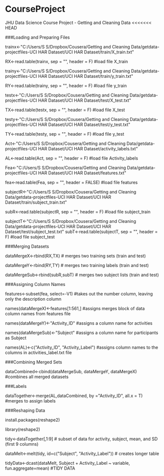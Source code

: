 CourseProject
=============

JHU Data Science Course Project - Getting and Cleaning Data
<<<<<<< HEAD

###Loading and Preparing Files 
<p>trainx<-"C:/Users/S S/Dropbox/Cousera/Getting and Cleaning Data/getdata-projectfiles-UCI HAR Dataset/UCI HAR Dataset/train/X_train.txt" </p>
<p>RX<-read.table(trainx, sep = "", header = F) 					#load file X_train </p>

<p>trainy<-"C:/Users/S S/Dropbox/Cousera/Getting and Cleaning Data/getdata-projectfiles-UCI HAR Dataset/UCI HAR Dataset/train/y_train.txt"
<p>RY<-read.table(trainy, sep = "", header = F) 					#load file y_train </p>

<p>testx<-"C:/Users/S S/Dropbox/Cousera/Getting and Cleaning Data/getdata-projectfiles-UCI HAR Dataset/UCI HAR Dataset/test/X_test.txt"
<p>TX<-read.table(testx, sep = "", header = F) 					#load file X_test </p>

<p>testy<-"C:/Users/S S/Dropbox/Cousera/Getting and Cleaning Data/getdata-projectfiles-UCI HAR Dataset/UCI HAR Dataset/test/y_test.txt"
<p>TY<-read.table(testy, sep = "", header = F) 					#load file y_test </p>

<p>Act<-"C:/Users/S S/Dropbox/Cousera/Getting and Cleaning Data/getdata-projectfiles-UCI HAR Dataset/UCI HAR Dataset/activity_labels.txt"
<p>AL<-read.table(Act, sep = "", header = F) 					#load file Activity_labels </p>

<p>Fea<-"C:/Users/S S/Dropbox/Cousera/Getting and Cleaning Data/getdata-projectfiles-UCI HAR Dataset/UCI HAR Dataset/features.txt"
<p>fea<-read.table(Fea, sep = "", header = FALSE) 					#load file features </p>

<p>subjectR<-"C:/Users/S S/Dropbox/Cousera/Getting and Cleaning Data/getdata-projectfiles-UCI HAR Dataset/UCI HAR Dataset/train/subject_train.txt"
<p>subR<-read.table(subjectR, sep = "", header = F) 				#load file subject_train </p>

<p>subjectT<-"C:/Users/S S/Dropbox/Cousera/Getting and Cleaning Data/getdata-projectfiles-UCI HAR Dataset/UCI HAR Dataset/test/subject_test.txt"
subT<-read.table(subjectT, sep = "", header = F) 				#load file subject_test </p>

###Merging Datasets
<p>dataMergeX<-rbind(RX,TX) 							# merges two training sets (train and test)</p>
<p>dataMergeY<-rbind(RY,TY) 							# merges two training labels (train and test)</p>
<p>dataMergeSub<-rbind(subR,subT) 						# merges two subject lists (train and test)</p>

###Assigning Column Names
<p>features<-subset(fea, select=-V1) 						#takes out the number column, leaving only the description column</p>
<p>names(dataMergeX)<-features[1:561,] 						#assigns merges block of data column names from features file</p>
<p>names(dataMergeY)<-"Activity_ID" 						#assigns a column name for activities</p>
<p>names(dataMergeSub)<-"Subject" 						#assigns a column name for participants as Subject </p>
<p>names(AL)<-c("Activity_ID", "Activity_Label") 				#assigns column names to the columns in activities_label.txt file</p>

###Combining Merged Sets
<p>dataCombined<-cbind(dataMergeSub, dataMergeY, dataMergeX) 			#combines all merged datasets</p>

###Labels
<p>dataTogether<-merge(AL,dataCombined, by ="Activity_ID", all.x = T) 		#merges to assign labels</p>

###Reshaping Data
<p>install.packages(reshape2)</p>
<p>library(reshape2)</p>
<p>tidy<-dataTogether[,1:9] 							# subset of data for activity, subject, mean, and SD (first 9 columns)</p>
<p>dataMelt<-melt(tidy, id=c("Subject", "Activity_Label"))			# creates longer table</p>
<p>tidyData<-dcast(dataMelt, Subject + Activity_Label ~ variable, fun.aggregate=mean) #TIDY DATA</p>
